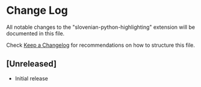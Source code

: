 # Change Log

All notable changes to the "slovenian-python-highlighting" extension will be documented in this file.

Check [Keep a Changelog](http://keepachangelog.com/) for recommendations on how to structure this file.

## [Unreleased]

- Initial release